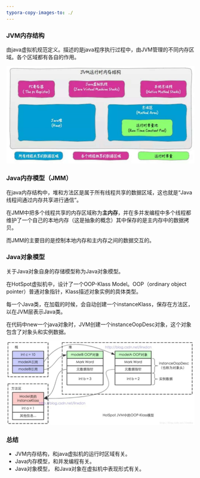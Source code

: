 ```yaml
---
typora-copy-images-to: ./
---
```


### JVM内存结构

由java虚拟机规范定义。描述的是java程序执行过程中，由JVM管理的不同内存区域。各个区域都有各自的作用。

![1534254508736](1534254508736.png)

### Java内存模型（JMM）

在java内存结构中，堆和方法区是属于所有线程共享的数据区域，这也就是“Java线程间通过内存共享进行通信”。

在JMM中把多个线程共享的内存区域称为**主内存**，并在多并发编程中多个线程都维护了一个自己的本地内存（这是抽象的概念）其中保存的是主内存中的数据拷贝。

而JMM的主要目的是控制本地内存和主内存之间的数据交互的。

### Java对象模型

关于Java对象自身的存储模型称为Java对象模型。

在HotSpot虚拟机中，设计了一个OOP-Klass Model。OOP（ordinary object pointer）普通对象指针，Klass描述对象实例的具体类型。

每一个Java类，在加载的时候，会自动创建一个instanceKlass，保存在方法区，以在JVM层表示Java类。

在代码中new一个java对象时，JVM创建一个instanceOopDesc对象，这个对象包含了对象头和实例数据。

![1534257186210](1534257186210.png)

### 总结

- JVM内存结构，和java虚拟机的运行时区域有关。
- Java内存模型，和并发编程有关。
- Java对象模型， 和Java对象在虚拟机中表现形式有关。

